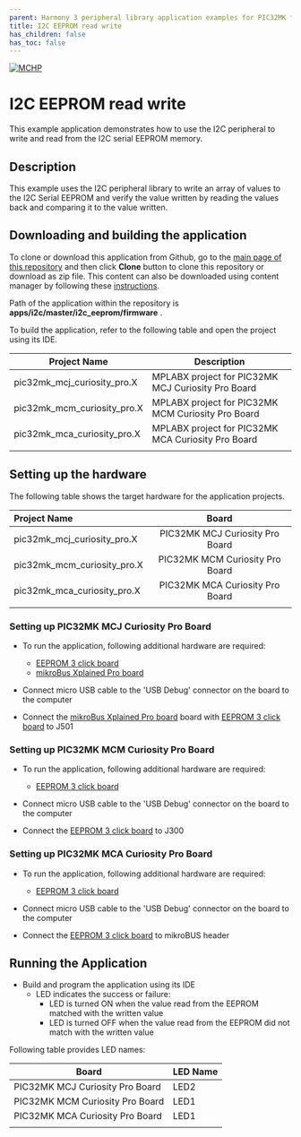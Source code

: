 ```yaml
---
parent: Harmony 3 peripheral library application examples for PIC32MK family
title: I2C EEPROM read write 
has_children: false
has_toc: false
---
```


[![MCHP](https://www.microchip.com/ResourcePackages/Microchip/assets/dist/images/logo.png)](https://www.microchip.com)

# I2C EEPROM read write

This example application demonstrates how to use the I2C peripheral to write and read from the I2C serial EEPROM memory.

## Description

This example uses the I2C peripheral library to write an array of values to the I2C Serial EEPROM and verify the value written by reading the values back and comparing it to the value written.

## Downloading and building the application

To clone or download this application from Github, go to the [main page of this repository](https://github.com/Microchip-MPLAB-Harmony/csp_apps_pic32mk) and then click **Clone** button to clone this repository or download as zip file.
This content can also be downloaded using content manager by following these [instructions](https://github.com/Microchip-MPLAB-Harmony/contentmanager/wiki).

Path of the application within the repository is **apps/i2c/master/i2c_eeprom/firmware** .

To build the application, refer to the following table and open the project using its IDE.

| Project Name      | Description                                    |
| ----------------- | ---------------------------------------------- |
| pic32mk_mcj_curiosity_pro.X | MPLABX project for PIC32MK MCJ Curiosity Pro Board |
| pic32mk_mcm_curiosity_pro.X | MPLABX project for PIC32MK MCM Curiosity Pro Board |
| pic32mk_mca_curiosity_pro.X | MPLABX project for PIC32MK MCA Curiosity Pro Board |
|||

## Setting up the hardware

The following table shows the target hardware for the application projects.

| Project Name| Board|
|:---------|:---------:|
| pic32mk_mcj_curiosity_pro.X | PIC32MK MCJ Curiosity Pro Board |
| pic32mk_mcm_curiosity_pro.X | PIC32MK MCM Curiosity Pro Board |
| pic32mk_mca_curiosity_pro.X | PIC32MK MCA Curiosity Pro Board |
|||

### Setting up PIC32MK MCJ Curiosity Pro Board

- To run the application, following additional hardware are required:
  - [EEPROM 3 click board](https://www.mikroe.com/eeprom-3-click)
  - [mikroBus Xplained Pro board](https://www.microchip.com/Developmenttools/ProductDetails/ATMBUSADAPTER-XPRO)

- Connect micro USB cable to the 'USB Debug' connector on the board to the computer
- Connect the [mikroBus Xplained Pro board](https://www.microchip.com/Developmenttools/ProductDetails/ATMBUSADAPTER-XPRO) board with [EEPROM 3 click board](https://www.mikroe.com/eeprom-3-click) to J501

### Setting up PIC32MK MCM Curiosity Pro Board

- To run the application, following additional hardware are required:
    - [EEPROM 3 click board](https://www.mikroe.com/eeprom-3-click)

- Connect micro USB cable to the 'USB Debug' connector on the board to the computer
- Connect the [EEPROM 3 click board](https://www.mikroe.com/eeprom-3-click) to J300


### Setting up PIC32MK MCA Curiosity Pro Board

- To run the application, following additional hardware are required:
    - [EEPROM 3 click board](https://www.mikroe.com/eeprom-3-click)

- Connect micro USB cable to the 'USB Debug' connector on the board to the computer
- Connect the [EEPROM 3 click board](https://www.mikroe.com/eeprom-3-click) to mikroBUS header


## Running the Application

- Build and program the application using its IDE
  - LED indicates the success or failure:
    - LED is turned ON when the value read from the EEPROM matched with the written value
    - LED is turned OFF when the value read from the EEPROM did not match with the written value

Following table provides LED names:

| Board      | LED Name |
| ---------- |--------- |
|  PIC32MK MCJ Curiosity Pro Board  | LED2 |
|  PIC32MK MCM Curiosity Pro Board  | LED1  |
|  PIC32MK MCA Curiosity Pro Board  | LED1  |
|||

